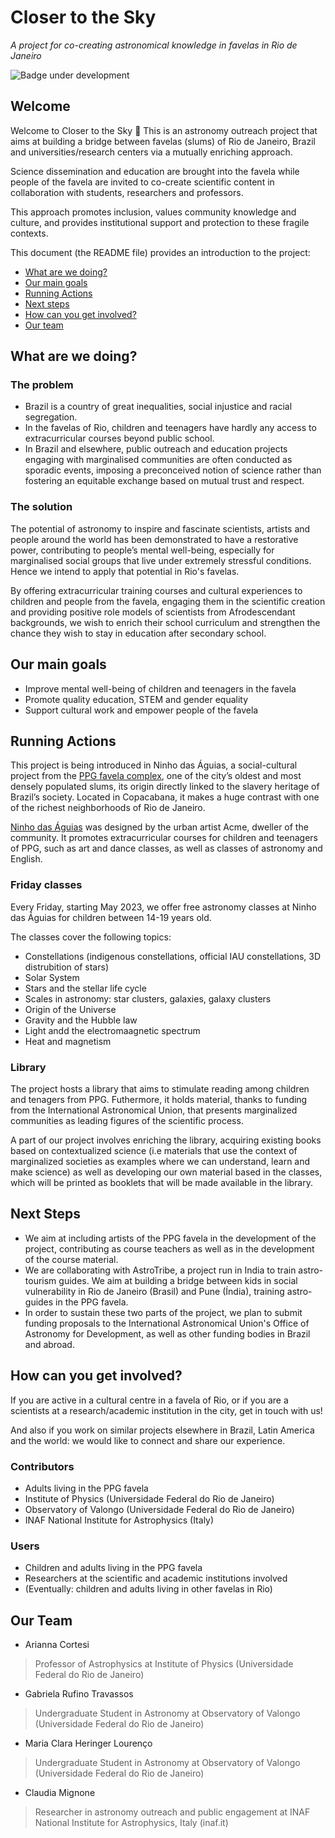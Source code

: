 # Closer to the Sky
*A project for co-creating astronomical knowledge in favelas in Rio de Janeiro*

![Badge under development](http://img.shields.io/static/v1?label=STATUS&message=under%20Development&color=GREEN&style=for-the-badge)

## Welcome
Welcome to Closer to the Sky 🌟 This is an astronomy outreach project that aims at building a bridge between favelas (slums) of Rio de Janeiro, Brazil and universities/research centers via a mutually enriching approach. 

Science dissemination and education are brought into the favela while people of the favela are invited to co-create scientific content in collaboration with students, researchers and professors.

This approach promotes inclusion, values community knowledge and culture, and provides institutional support and protection to these fragile contexts.

This document (the README file) provides an introduction to the project:
* [What are we doing?](#what-are-we-doing)
* [Our main goals](#our-main-goals)
* [Running Actions](#running-actions)
* [Next steps](#next-steps)
* [How can you get involved?](#how-can-you-get-involved)
* [Our team](#our-team)

## What are we doing?

### The problem
* Brazil is a country of great inequalities, social injustice and racial segregation. 
* In the favelas of Rio, children and teenagers have hardly any access to extracurricular courses beyond public school.
* In Brazil and elsewhere, public outreach and education projects engaging with marginalised communities are often conducted as sporadic events, imposing a preconceived notion of science rather than fostering an equitable exchange based on mutual trust and respect. 

### The solution
The potential of astronomy to inspire and fascinate scientists, artists and people around the world has been demonstrated to have a restorative power, contributing to people’s mental well-being, especially for marginalised social groups that live under extremely stressful conditions. Hence we intend to apply that potential in Rio's favelas. 

By offering extracurricular training courses and cultural experiences to children and people from the favela, engaging them in the scientific creation and providing positive role models of scientists from Afrodescendant backgrounds, we wish to enrich their school curriculum and strengthen the chance they wish to stay in education after secondary school. 

## Our main goals
* Improve mental well-being of children and teenagers in the favela
* Promote quality education, STEM and gender equality
* Support cultural work and empower people of the favela

## Running Actions
This project is being introduced in Ninho das Águias, a social-cultural project from the [PPG favela complex](https://en.wikipedia.org/wiki/Cantagalo%E2%80%93Pav%C3%A3o%E2%80%93Pav%C3%A3ozinho), one of the city’s oldest and most densely populated slums, its origin directly linked to the slavery heritage of Brazil’s society. Located in Copacabana, it makes a huge contrast with one of the richest neighborhoods of Rio de Janeiro.

[Ninho das Águias](https://universoacme.wixsite.com/ninhodasaguias/sobre) was designed by the urban artist Acme, dweller of the community. It promotes extracurricular courses for children and teenagers of PPG, such as art and dance classes, as well as classes of astronomy and English. 

### Friday classes

Every Friday, starting May 2023, we offer free astronomy classes at Ninho das Águias for children between 14-19 years old.

The classes cover the following topics:
* Constellations (indigenous constellations, official IAU constellations, 3D distrubition of stars)
* Solar System
* Stars and the stellar life cycle
* Scales in astronomy: star clusters, galaxies, galaxy clusters
* Origin of the Universe
* Gravity and the Hubble law
* Light andd the electromaagnetic spectrum
* Heat and magnetism

### Library
The project hosts a library that aims to stimulate reading among children and tenagers from PPG. Futhermore, it holds material, thanks to funding from the International Astronomical Union, that presents marginalized communities as leading figures of the scientific process.

A part of our project involves enriching the library, acquiring existing books based on contextualized science (i.e materials that use the context of marginalized societies as examples where we can understand, learn and make science) as well as developing our own material based in the classes, which will be printed as booklets that will be made available in the library. 


## Next Steps

- We aim at including artists of the PPG favela in the development of the project, contributing as course teachers as well as in the development of the course material. 
- We are collaborating with AstroTribe, a project run in India to train astro-tourism guides. We aim at building a bridge between kids in social vulnerability in Rio de Janeiro (Brasil) and Pune (Índia), training astro-guides in the PPG favela.
- In order to sustain these two parts of the project, we plan to submit funding proposals to the International Astronomical Union's Office of Astronomy for Development, as well as other funding bodies in Brazil and abroad.

## How can you get involved?

If you are active in a cultural centre in a favela of Rio, or if you are a scientists at a research/academic institution in the city, get in touch with us!

And also if you work on similar projects elsewhere in Brazil, Latin America and the world: we would like to connect and share our experience.

### Contributors
- Adults living in the PPG favela
- Institute of Physics (Universidade Federal do Rio de Janeiro)
- Observatory of Valongo (Universidade Federal do Rio de Janeiro)
- INAF National Institute for Astrophysics (Italy)

### Users
- Children and adults living in the PPG favela 
- Researchers at the scientific and academic institutions involved
- (Eventually: children and adults living in other favelas in Rio)

## Our Team
- Arianna Cortesi
> Professor of Astrophysics at Institute of Physics (Universidade Federal do Rio de Janeiro)
- Gabriela Rufino Travassos
> Undergraduate Student in Astronomy at Observatory of Valongo (Universidade Federal do Rio de Janeiro)
- Maria Clara Heringer Lourenço
> Undergraduate Student in Astronomy at Observatory of Valongo (Universidade Federal do Rio de Janeiro) 
- Claudia Mignone
> Researcher in astronomy outreach and public engagement at INAF National Institute for Astrophysics, Italy (inaf.it)

